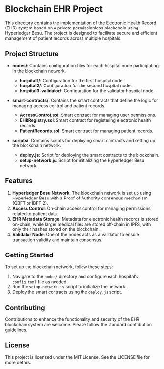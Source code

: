 # Blockchain EHR Project

This directory contains the implementation of the Electronic Health Record (EHR) system based on a private permissionless blockchain using Hyperledger Besu. The project is designed to facilitate secure and efficient management of patient records across multiple hospitals.

## Project Structure

- **nodes/**: Contains configuration files for each hospital node participating in the blockchain network.
  - **hospital1/**: Configuration for the first hospital node.
  - **hospital2/**: Configuration for the second hospital node.
  - **hospital3-validator/**: Configuration for the validator hospital node.

- **smart-contracts/**: Contains the smart contracts that define the logic for managing access control and patient records.
  - **AccessControl.sol**: Smart contract for managing user permissions.
  - **EHRRegistry.sol**: Smart contract for registering electronic health records.
  - **PatientRecords.sol**: Smart contract for managing patient records.

- **scripts/**: Contains scripts for deploying smart contracts and setting up the blockchain network.
  - **deploy.js**: Script for deploying the smart contracts to the blockchain.
  - **setup-network.js**: Script for initializing the Hyperledger Besu network.

## Features

1. **Hyperledger Besu Network**: The blockchain network is set up using Hyperledger Besu with a Proof of Authority consensus mechanism (QBFT or IBFT 2).
2. **Access Control**: On-chain access control for managing permissions related to patient data.
3. **EHR Metadata Storage**: Metadata for electronic health records is stored on-chain, while larger medical files are stored off-chain in IPFS, with only their hashes stored on the blockchain.
4. **Validator Node**: One of the nodes acts as a validator to ensure transaction validity and maintain consensus.

## Getting Started

To set up the blockchain network, follow these steps:

1. Navigate to the `nodes/` directory and configure each hospital's `config.toml` file as needed.
2. Run the `setup-network.js` script to initialize the network.
3. Deploy the smart contracts using the `deploy.js` script.

## Contributing

Contributions to enhance the functionality and security of the EHR blockchain system are welcome. Please follow the standard contribution guidelines.

## License

This project is licensed under the MIT License. See the LICENSE file for more details.